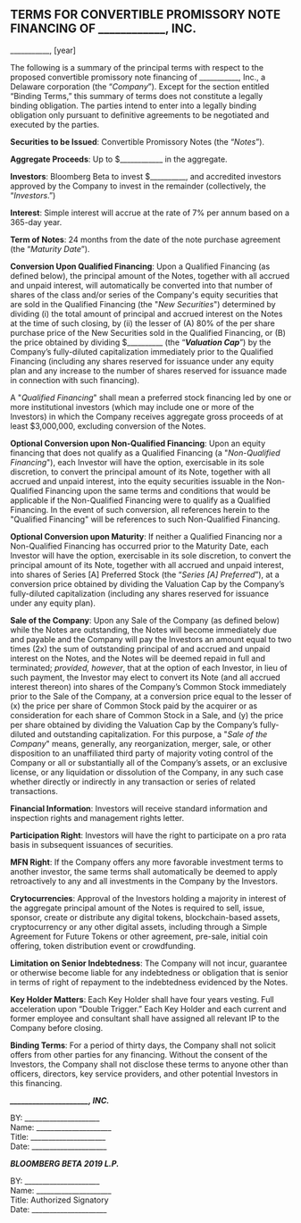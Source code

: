 ## TERMS FOR CONVERTIBLE PROMISSORY NOTE FINANCING OF ____________, INC.

___________, [year]

The following is a summary of the principal terms with respect to the proposed convertible promissory note financing of ___________, Inc., a Delaware corporation (the “*Company*”). Except for the section entitled “Binding Terms,” this summary of terms does not constitute a legally binding obligation. The parties intend to enter into a legally binding obligation only pursuant to definitive agreements to be negotiated and executed by the parties.

**Securities to be Issued**: Convertible Promissory Notes (the “*Notes*”).

**Aggregate Proceeds**:	Up to $____________ in the aggregate.

**Investors**: Bloomberg Beta to invest $__________, and accredited investors approved by the Company to invest in the remainder (collectively, the “*Investors*.”)

**Interest**: Simple interest will accrue at the rate of 7% per annum based on a 365-day year.

**Term of Notes**: 24 months from the date of the note purchase agreement (the “*Maturity Date*”).

**Conversion Upon Qualified Financing**: Upon a Qualified Financing (as defined below), the principal amount of the Notes, together with all accrued and unpaid interest, will automatically be converted into that number of shares of the class and/or series of the Company's equity securities that are sold in the Qualified Financing (the "*New Securities*") determined by dividing (i) the total amount of principal and accrued interest on the Notes at the time of such closing, by (ii) the lesser of (A) 80% of the per share purchase price of the New Securities sold in the Qualified Financing, or (B) the price obtained by dividing $__________ (the “***Valuation Cap***”) by the Company’s fully-diluted capitalization immediately prior to the Qualified Financing (including any shares reserved for issuance under any equity plan and any increase to the number of shares reserved for issuance made in connection with such financing).

A "*Qualified Financing*" shall mean a preferred stock financing led by one or more institutional investors (which may include one or more of the Investors) in which the Company receives aggregate gross proceeds of at least $3,000,000, excluding conversion of the Notes.

**Optional Conversion upon Non-Qualified Financing**: Upon an equity financing that does not qualify as a Qualified Financing (a "*Non-Qualified Financing*"), each Investor will have the option, exercisable in its sole discretion, to convert the principal amount of its Note, together with all accrued and unpaid interest, into the equity securities issuable in the Non-Qualified Financing upon the same terms and conditions that would be applicable if the Non-Qualified Financing were to qualify as a Qualified Financing.  In the event of such conversion, all references herein to the "Qualified Financing" will be references to such Non-Qualified Financing.

**Optional Conversion upon Maturity**: If neither a Qualified Financing nor a Non-Qualified Financing has occurred prior to the Maturity Date, each Investor will have the option, exercisable in its sole discretion, to convert the principal amount of its Note, together with all accrued and unpaid interest, into shares of Series [A] Preferred Stock (the “*Series [A] Preferred*”), at a conversion price obtained by dividing the Valuation Cap by the Company’s fully-diluted capitalization (including any shares reserved for issuance under any equity plan).

**Sale of the Company**: Upon any Sale of the Company (as defined below) while the Notes are outstanding, the Notes will become immediately due and payable and the Company will pay the Investors an amount equal to two times (2x) the sum of outstanding principal of and accrued and unpaid interest on the Notes, and the Notes will be deemed repaid in full and terminated; *provided, however*, that at the option of each Investor, in lieu of such payment, the Investor may elect to convert its Note (and all accrued interest thereon) into shares of the Company’s Common Stock immediately prior to the Sale of the Company, at a conversion price equal to the lesser of (x) the price per share of Common Stock paid by the acquirer or as consideration for each share of Common Stock in a Sale, and (y) the price per share obtained by dividing the Valuation Cap by the Company’s fully-diluted and outstanding capitalization. For this purpose, a "*Sale of the Company*" means, generally, any reorganization, merger, sale, or other disposition to an unaffiliated third party of majority voting control of the Company or all or substantially all of the Company’s assets, or an exclusive license, or any liquidation or dissolution of the Company, in any such case whether directly or indirectly in any transaction or series of related transactions.

**Financial Information**: Investors will receive standard information and inspection rights and management rights letter.

**Participation Right**: Investors will have the right to participate on a pro rata basis in subsequent issuances of securities.

**MFN Right**: If the Company offers any more favorable investment terms to another investor, the same terms shall automatically be deemed to apply retroactively to any and all investments in the Company by the Investors.

**Crytocurrencies**: Approval of the Investors holding a majority in interest of the aggregate principal amount of the Notes is required to sell, issue, sponsor, create or distribute any digital tokens, blockchain-based assets, cryptocurrency or any other digital assets, including through a Simple Agreement for Future Tokens or other agreement, pre-sale, initial coin offering, token distribution event or crowdfunding.

**Limitation on Senior Indebtedness**: The Company will not incur, guarantee or otherwise become liable for any indebtedness or obligation that is senior in terms of right of repayment to the indebtedness evidenced by the Notes.

**Key Holder Matters**: Each Key Holder shall have four years vesting.  Full acceleration upon “Double Trigger.” Each Key Holder and each current and former employee and consultant shall have assigned all relevant IP to the Company before closing. 

**Binding Terms**: For a period of thirty days, the Company shall not solicit offers from other parties for any financing.  Without the consent of the Investors, the Company shall not disclose these terms to anyone other than officers, directors, key service providers, and other potential Investors in this financing.


***_____________________, INC.***

BY: _____________________  
Name: _____________________  
Title: _____________________  
Date: _____________________

***BLOOMBERG BETA 2019 L.P.*** 

BY: _____________________  
Name: _____________________  
Title: Authorized Signatory  
Date: _____________________
